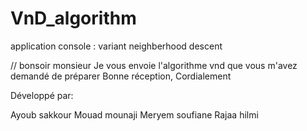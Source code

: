 # VnD_algorithm
application console : variant neighberhood descent



// bonsoir monsieur
Je vous envoie l'algorithme vnd que vous m'avez demandé de préparer
Bonne réception,
Cordialement

Développé par:

Ayoub sakkour
Mouad mounaji
Meryem soufiane
Rajaa hilmi

